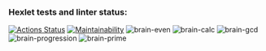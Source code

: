 ### Hexlet tests and linter status:
[![Actions Status](https://github.com/EmilMorua/python-project-49/workflows/hexlet-check/badge.svg)](https://github.com/EmilMorua/python-project-49/actions)
[![Maintainability](https://api.codeclimate.com/v1/badges/f4f9ad083c37e0a3c11c/maintainability)](https://codeclimate.com/github/EmilMorua/python-project-49/maintainability)
![brain-even](https://asciinema.org/a/qnd7WrClR0igYN8H8u4aTGhr6)
![brain-calc](https://asciinema.org/a/01uhZLowixZAfuG3m1Ow0akjt)
![brain-gcd](https://asciinema.org/a/A0QZ5G8zH3bPDxq01WbJUhAMA)
![brain-progression](https://asciinema.org/a/LDqg6aMi3aT1xmbjsbA4Pu8rT)
![brain-prime](https://asciinema.org/a/9QiSJVjzyZ75h5VdnlALau88A)
